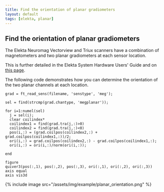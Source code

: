 ```yaml
---
title: Find the orientation of planar gradiometers
layout: default
tags: [elekta, planar]
---
```


## Find the orientation of planar gradiometers

The Elekta Neuromag Vectorview and Triux scanners have a combination of magnetometers and two planar gradiometers at each sensor location.

This is further detailed in the Elekta System Hardware Users' Guide and on [this page](http://imaging.mrc-cbu.cam.ac.uk/meg/VectorviewDescription#Magsgrads). 

The following code demonstrates how you can determine the orientation of the two planar channels at each location.

    

	
	grad = ft_read_sens(filename, 'senstype', 'meg');
	
	sel = find(strcmp(grad.chantype, 'megplanar'));
	
	for i=1:numel(sel)
	  j = sel(i);
	  clear coilindex*
	  coilindex1 = find(grad.tra(j,:)>0)
	  coilindex2 = find(grad.tra(j,:)<0)
	  pos(i,:) = (grad.coilpos(coilindex2,:) + grad.coilpos(coilindex1,:))/2;
	  ori(i,:) = grad.coilpos(coilindex2,:) - grad.coilpos(coilindex1,:);
	  ori(i,:) = ori(i,:)/norm(ori(i,:));
	  
	end
	  
	figure
	quiver3(pos(:,1), pos(:,2), pos(:,3), ori(:,1), ori(:,2), ori(:,3))
	axis equal
	axis vis3d

{% include image src="/assets/img/example/planar_orientation.png" %}
